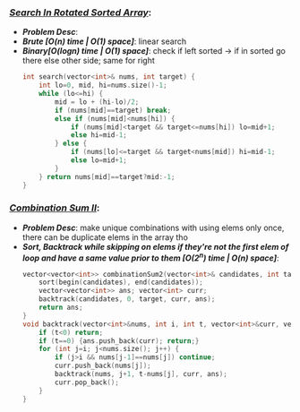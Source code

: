 ### ***[Search In Rotated Sorted Array](https://leetcode.com/problems/search-in-rotated-sorted-array/)***:
- ***Problem Desc***: 
- ***Brute [O(n) time | O(1) space]***: linear search
- ***Binary[O(logn) time | O(1) space]***: check if left sorted -> if in sorted go there else other side; same for right
  ```cpp
  int search(vector<int>& nums, int target) {
      int lo=0, mid, hi=nums.size()-1;
      while (lo<=hi) {
          mid = lo + (hi-lo)/2;
          if (nums[mid]==target) break;
          else if (nums[mid]<nums[hi]) {
              if (nums[mid]<target && target<=nums[hi]) lo=mid+1;
              else hi=mid-1;
          } else {
              if (nums[lo]<=target && target<nums[mid]) hi=mid-1;
              else lo=mid+1;
          }
      } return nums[mid]==target?mid:-1;
  }
  ```

### ***[Combination Sum II](https://leetcode.com/problems/combination-sum-ii/)***:
- ***Problem Desc***: make unique combinations with using elems only once, there can be duplicate elems in the array tho
- ***Sort, Backtrack while skipping on elems if they're not the first elem of loop and have a same value prior to them [O(2<sup>n</sup>) time | O(n) space]***:
  ```cpp
  vector<vector<int>> combinationSum2(vector<int>& candidates, int target) {
      sort(begin(candidates), end(candidates));
      vector<vector<int>> ans; vector<int> curr;
      backtrack(candidates, 0, target, curr, ans); 
      return ans;
  }
  void backtrack(vector<int>&nums, int i, int t, vector<int>&curr, vector<vector<int>>&ans) {
      if (t<0) return;
      if (t==0) {ans.push_back(curr); return;}
      for (int j=i; j<nums.size(); j++) {
          if (j>i && nums[j-1]==nums[j]) continue;
          curr.push_back(nums[j]);
          backtrack(nums, j+1, t-nums[j], curr, ans);
          curr.pop_back();
      }
  }
  ```

